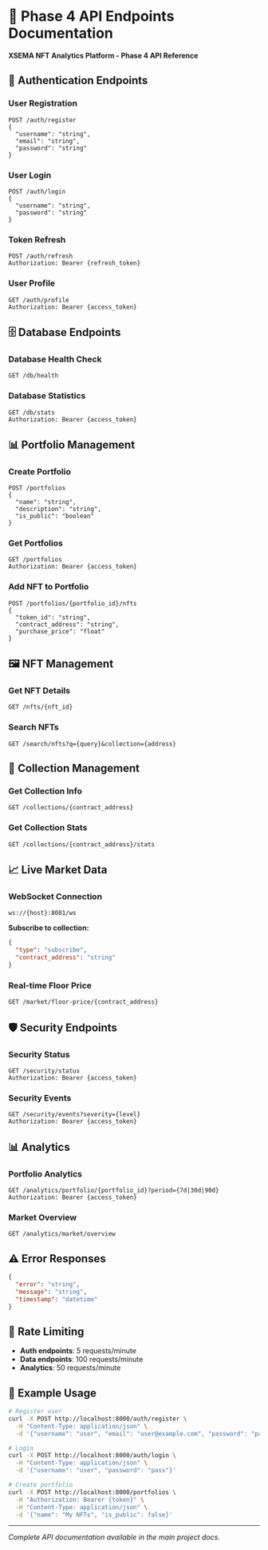 # 🚀 Phase 4 API Endpoints Documentation

**XSEMA NFT Analytics Platform - Phase 4 API Reference**

## 🔐 **Authentication Endpoints**

### **User Registration**
```http
POST /auth/register
{
  "username": "string",
  "email": "string", 
  "password": "string"
}
```

### **User Login**
```http
POST /auth/login
{
  "username": "string",
  "password": "string"
}
```

### **Token Refresh**
```http
POST /auth/refresh
Authorization: Bearer {refresh_token}
```

### **User Profile**
```http
GET /auth/profile
Authorization: Bearer {access_token}
```

## 🗄️ **Database Endpoints**

### **Database Health Check**
```http
GET /db/health
```

### **Database Statistics**
```http
GET /db/stats
Authorization: Bearer {access_token}
```

## 📊 **Portfolio Management**

### **Create Portfolio**
```http
POST /portfolios
{
  "name": "string",
  "description": "string",
  "is_public": "boolean"
}
```

### **Get Portfolios**
```http
GET /portfolios
Authorization: Bearer {access_token}
```

### **Add NFT to Portfolio**
```http
POST /portfolios/{portfolio_id}/nfts
{
  "token_id": "string",
  "contract_address": "string",
  "purchase_price": "float"
}
```

## 🖼️ **NFT Management**

### **Get NFT Details**
```http
GET /nfts/{nft_id}
```

### **Search NFTs**
```http
GET /search/nfts?q={query}&collection={address}
```

## 🏪 **Collection Management**

### **Get Collection Info**
```http
GET /collections/{contract_address}
```

### **Get Collection Stats**
```http
GET /collections/{contract_address}/stats
```

## 📈 **Live Market Data**

### **WebSocket Connection**
```websocket
ws://{host}:8001/ws
```

**Subscribe to collection:**
```json
{
  "type": "subscribe",
  "contract_address": "string"
}
```

### **Real-time Floor Price**
```http
GET /market/floor-price/{contract_address}
```

## 🛡️ **Security Endpoints**

### **Security Status**
```http
GET /security/status
Authorization: Bearer {access_token}
```

### **Security Events**
```http
GET /security/events?severity={level}
Authorization: Bearer {access_token}
```

## 📊 **Analytics**

### **Portfolio Analytics**
```http
GET /analytics/portfolio/{portfolio_id}?period={7d|30d|90d}
Authorization: Bearer {access_token}
```

### **Market Overview**
```http
GET /analytics/market/overview
```

## ⚠️ **Error Responses**

```json
{
  "error": "string",
  "message": "string",
  "timestamp": "datetime"
}
```

## 🔧 **Rate Limiting**

- **Auth endpoints**: 5 requests/minute
- **Data endpoints**: 100 requests/minute
- **Analytics**: 50 requests/minute

## 📝 **Example Usage**

```bash
# Register user
curl -X POST http://localhost:8000/auth/register \
  -H "Content-Type: application/json" \
  -d '{"username": "user", "email": "user@example.com", "password": "pass"}'

# Login
curl -X POST http://localhost:8000/auth/login \
  -H "Content-Type: application/json" \
  -d '{"username": "user", "password": "pass"}'

# Create portfolio
curl -X POST http://localhost:8000/portfolios \
  -H "Authorization: Bearer {token}" \
  -H "Content-Type: application/json" \
  -d '{"name": "My NFTs", "is_public": false}'
```

---

*Complete API documentation available in the main project docs.*
